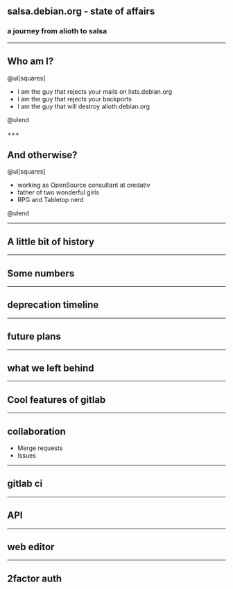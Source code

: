## salsa.debian.org - state of affairs

### a journey from alioth to salsa

---

## Who am I?

@ul[squares]

- I am the guy that rejects your mails on lists.debian.org
- I am the guy that rejects your backports
- I am the guy that will destroy alioth.debian.org

@ulend

+++

## And otherwise?

@ul[squares]

- working as OpenSource consultant at credativ
- father of two wonderful girls
- RPG and Tabletop nerd

@ulend

---

## A little bit of history

--- 

## Some numbers

---

## deprecation timeline

---

## future plans

---

## what we left behind

---

## Cool features of gitlab

---

## collaboration

- Merge requests
- Issues

---

## gitlab ci

---

## API

---

## web editor

---

## 2factor auth